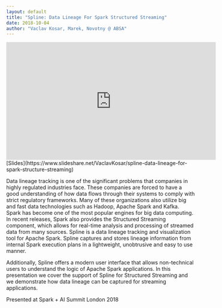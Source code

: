 ```yaml
---
layout: default
title: "Spline: Data Lineage For Spark Structured Streaming"
date: 2018-10-04
author: "Vaclav Kosar, Marek, Novotny @ ABSA"
---
```


<iframe width="560" height="315" src="https://www.youtube.com/embed/953PcioD6tk" frameborder="0" allow="accelerometer; autoplay; encrypted-media; gyroscope; picture-in-picture" allowfullscreen></iframe>
[Slides](https://www.slideshare.net/VaclavKosar/spline-data-lineage-for-spark-structure-streaming)

Data lineage tracking is one of the significant problems that companies in highly regulated industries face. These companies are forced to have a good understanding of how data flows through their systems to comply with strict regulatory frameworks. Many of these organizations also utilize big and fast data technologies such as Hadoop, Apache Spark and Kafka. Spark has become one of the most popular engines for big data computing. In recent releases, Spark also provides the Structured Streaming component, which allows for real-time analysis and processing of streamed data from many sources. Spline is a data lineage tracking and visualization tool for Apache Spark. Spline captures and stores lineage information from internal Spark execution plans in a lightweight, unobtrusive and easy to use manner.

Additionally, Spline offers a modern user interface that allows non-technical users to understand the logic of Apache Spark applications. In this presentation we cover the support of Spline for Structured Streaming and we demonstrate how data lineage can be captured for streaming applications.

Presented at Spark + AI Summit London 2018